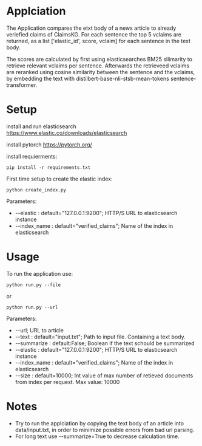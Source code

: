 # Applciation
The Application compares the etxt body of a news article to already veriefied claims of ClaimsKG.
For each sentence the top 5 vclaims are returned, as a list ['elastic_id', score, vclaim] for each sentence in the text body.

The scores are calculated by first using elasticsearches BM25 silimarity to retrieve relevant vclaims per sentence. Afterwards the retrieveed vclaims are reranked using cosine similarity between the sentence and the vclaims, by embedding the text with distilbert-base-nli-stsb-mean-tokens sentence-transformer.

# Setup

install and run elasticsearch https://www.elastic.co/downloads/elasticsearch 

install pytorch https://pytorch.org/

install requierments:
```
pip install -r requirements.txt
```
First time setup to create the elastic index:
```
python create_index.py
```
Parameters:
  * --elastic : default="127.0.0.1:9200"; HTTP/S URL to elasticsearch instance
  * --index_name : default="verified_claims";   Name of the index in elasticsearch
  
 # Usage
To run the application use:
```
python run.py --file
```
or
```
python run.py --url
```
Parameters:
  * --url; URL to article
  * --text : default="input.txt"; Path to input file. Containing a text body.
  * --summarize : default:False; Boolean if the text schould be summarized
  * --elastic : default="127.0.0.1:9200"; HTTP/S URL to elasticsearch instance
  * --index_name : default="verified_claims";   Name of the index in elasticsearch
  * --size : default=10000; Int value of max number of retieved documents from index per request. Max value: 10000
  
# Notes 
  * Try to run the applciation by copying the text body of an article into data/input.txt, in order to minimize possible errors from bad url parsing.
  * For long text use --summarize=True to decrease calculation time.
